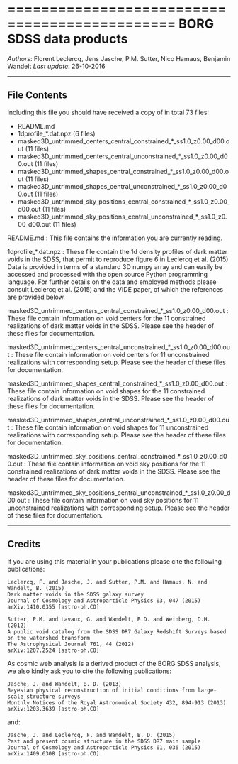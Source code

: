 ==============================================
**BORG SDSS data products**
==============================================

*Authors*: Florent Leclercq, Jens Jasche, P.M. Sutter, Nico Hamaus, Benjamin Wandelt
*Last update*: 26-10-2016

----------------------
**File Contents**
----------------------

Including this file you should have received a copy of in total 73 files:
* README.md
* 1dprofile_*.dat.npz (6 files)
* masked3D_untrimmed_centers_central_constrained_*_ss1.0_z0.00_d00.out (11 files)
* masked3D_untrimmed_centers_central_unconstrained_*_ss1.0_z0.00_d00.out (11 files)
* masked3D_untrimmed_shapes_central_constrained_*_ss1.0_z0.00_d00.out (11 files)
* masked3D_untrimmed_shapes_central_unconstrained_*_ss1.0_z0.00_d00.out (11 files)
* masked3D_untrimmed_sky_positions_central_constrained_*_ss1.0_z0.00_d00.out (11 files)
* masked3D_untrimmed_sky_positions_central_unconstrained_*_ss1.0_z0.00_d00.out (11 files)

README.md	:
	This file contains the information you are currently reading.

1dprofile_*.dat.npz	:
	These file contain the 1d density profiles of dark matter voids in the SDSS, that permit
	to reproduce figure 6 in Leclercq et al. (2015)
	Data is provided in terms of a standard 3D numpy array and can easily be accessed and
	processed with the open source Python programming language. For further details on
	the data and employed methods please consult Leclercq et al. (2015) and the VIDE paper,
	of which the references are provided below.

masked3D_untrimmed_centers_central_constrained_*_ss1.0_z0.00_d00.out	:
	These file contain information on void centers for the 
	11 constrained realizations of dark matter voids in the SDSS.
	Please see the header of these files for documentation.

masked3D_untrimmed_centers_central_unconstrained_*_ss1.0_z0.00_d00.out	:
	These file contain information on void centers for 
	11 unconstrained realizations with corresponding setup.
	Please see the header of these files for documentation.

masked3D_untrimmed_shapes_central_constrained_*_ss1.0_z0.00_d00.out	:
	These file contain information on void shapes for the 
	11 constrained realizations of dark matter voids in the SDSS.
	Please see the header of these files for documentation.

masked3D_untrimmed_shapes_central_unconstrained_*_ss1.0_z0.00_d00.out	:
	These file contain information on void shapes for 
	11 unconstrained realizations with corresponding setup.
	Please see the header of these files for documentation.

masked3D_untrimmed_sky_positions_central_constrained_*_ss1.0_z0.00_d00.out	:
	These file contain information on void sky positions for the 
	11 constrained realizations of dark matter voids in the SDSS.
	Please see the header of these files for documentation.

masked3D_untrimmed_sky_positions_central_unconstrained_*_ss1.0_z0.00_d00.out	:
	These file contain information on void sky positions for 
	11 unconstrained realizations with corresponding setup.
	Please see the header of these files for documentation.

----------------------
**Credits**
----------------------

If you are using this material in your publications please cite the
following publications:

	Leclercq, F. and Jasche, J. and Sutter, P.M. and Hamaus, N. and Wandelt, B. (2015)
	Dark matter voids in the SDSS galaxy survey
	Journal of Cosmology and Astroparticle Physics 03, 047 (2015)
	arXiv:1410.0355 [astro-ph.CO]

	Sutter, P.M. and Lavaux, G. and Wandelt, B.D. and Weinberg, D.H. (2012)
	A public void catalog from the SDSS DR7 Galaxy Redshift Surveys based on the watershed transform
	The Astrophysical Journal 761, 44 (2012)
	arXiv:1207.2524 [astro-ph.CO]

As cosmic web analysis is a derived product of the BORG SDSS analysis, we also kindly
ask you to cite the following publications:

	Jasche, J. and Wandelt, B. D. (2013)
	Bayesian physical reconstruction of initial conditions from large-scale structure surveys
	Monthly Notices of the Royal Astronomical Society 432, 894-913 (2013)
	arXiv:1203.3639 [astro-ph.CO]

and:

	Jasche, J. and Leclercq, F. and Wandelt, B. D. (2015)
	Past and present cosmic structure in the SDSS DR7 main sample
	Journal of Cosmology and Astroparticle Physics 01, 036 (2015)
	arXiv:1409.6308 [astro-ph.CO]
